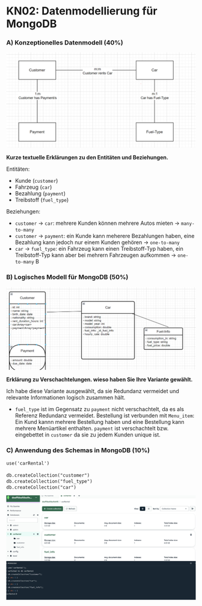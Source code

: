 # KN02: Datenmodellierung für MongoDB

### A) Konzeptionelles Datenmodell (40%)

![Image](./bin/correctedbasice.png)


<b>Kurze textuelle Erklärungen zu den Entitäten und Beziehungen.</b>

Entitäten:

- Kunde (`customer`)
- Fahrzeug (`car`)
- Bezahlung (`payment`)
- Treibstoff (`fuel_type`)

Beziehungen:

- `customer` -> `car`: mehrere Kunden können mehrere Autos mieten -> `many-to-many`
- `customer` -> `payment`: ein Kunde kann meherere Bezahlungen haben, eine Bezahlung kann jedoch nur einem Kunden gehören -> `one-to-many`
- `car` -> `fuel_type`: ein Fahrzeug kann einen Treibstoff-Typ haben, ein Treibstoff-Typ kann aber bei mehrern Fahrzeugen aufkommen -> `one-to-many` B

### B) Logisches Modell für MongoDB (50%)


![Image](./bin/fertig.png)

<b>Erklärung zu Verschachtelungen. wieso haben Sie Ihre Variante gewählt.</b>

Ich habe diese Variante ausgewählt, da sie Redundanz vermeidet und relevante Informationen logisch zusammen hält.

- `fuel_type` ist im Gegensatz zu `payment` nicht verschachtelt, da es als Referenz Redundanz vermeidet. Bestellung ist verbunden mit `Menu_item`: Ein Kund kannn mehrere Bestellung haben und eine Bestellung kann mehrere Menüartikel enthalten.
`payment` ist verschachtelt bzw. eingebettet in `customer` da sie zu jedem Kunden unique ist. 

### C) Anwendung des Schemas in MongoDB (10%)

```
use('carRental')

db.createCollection("customer")
db.createCollection("fuel_type")
db.createCollection("car")

```

![Image](./bin/compassfinal.png)